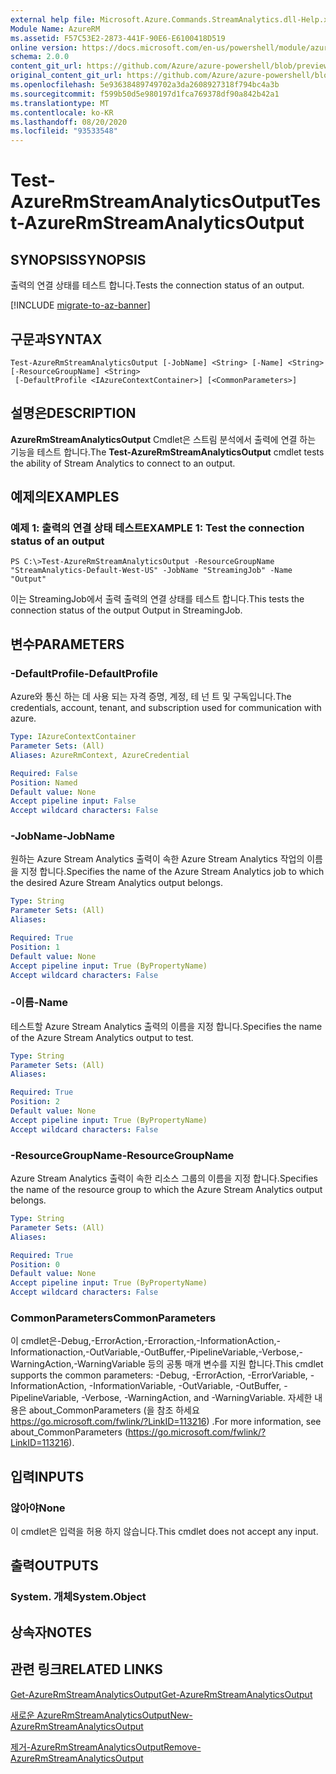 ```yaml
---
external help file: Microsoft.Azure.Commands.StreamAnalytics.dll-Help.xml
Module Name: AzureRM
ms.assetid: F57C53E2-2873-441F-90E6-E6100418D519
online version: https://docs.microsoft.com/en-us/powershell/module/azurerm.streamanalytics/test-azurermstreamanalyticsoutput
schema: 2.0.0
content_git_url: https://github.com/Azure/azure-powershell/blob/preview/src/ResourceManager/StreamAnalytics/Commands.StreamAnalytics/help/Test-AzureRmStreamAnalyticsOutput.md
original_content_git_url: https://github.com/Azure/azure-powershell/blob/preview/src/ResourceManager/StreamAnalytics/Commands.StreamAnalytics/help/Test-AzureRmStreamAnalyticsOutput.md
ms.openlocfilehash: 5e93638489749702a3da2608927318f794bc4a3b
ms.sourcegitcommit: f599b50d5e980197d1fca769378df90a842b42a1
ms.translationtype: MT
ms.contentlocale: ko-KR
ms.lasthandoff: 08/20/2020
ms.locfileid: "93533548"
---
```

# <span data-ttu-id="0faa5-101">Test-AzureRmStreamAnalyticsOutput</span><span class="sxs-lookup"><span data-stu-id="0faa5-101">Test-AzureRmStreamAnalyticsOutput</span></span>

## <span data-ttu-id="0faa5-102">SYNOPSIS</span><span class="sxs-lookup"><span data-stu-id="0faa5-102">SYNOPSIS</span></span>
<span data-ttu-id="0faa5-103">출력의 연결 상태를 테스트 합니다.</span><span class="sxs-lookup"><span data-stu-id="0faa5-103">Tests the connection status of an output.</span></span>

[!INCLUDE [migrate-to-az-banner](../../includes/migrate-to-az-banner.md)]

## <span data-ttu-id="0faa5-104">구문과</span><span class="sxs-lookup"><span data-stu-id="0faa5-104">SYNTAX</span></span>

```
Test-AzureRmStreamAnalyticsOutput [-JobName] <String> [-Name] <String> [-ResourceGroupName] <String>
 [-DefaultProfile <IAzureContextContainer>] [<CommonParameters>]
```

## <span data-ttu-id="0faa5-105">설명은</span><span class="sxs-lookup"><span data-stu-id="0faa5-105">DESCRIPTION</span></span>
<span data-ttu-id="0faa5-106">**AzureRmStreamAnalyticsOutput** Cmdlet은 스트림 분석에서 출력에 연결 하는 기능을 테스트 합니다.</span><span class="sxs-lookup"><span data-stu-id="0faa5-106">The **Test-AzureRmStreamAnalyticsOutput** cmdlet tests the ability of Stream Analytics to connect to an output.</span></span>

## <span data-ttu-id="0faa5-107">예제의</span><span class="sxs-lookup"><span data-stu-id="0faa5-107">EXAMPLES</span></span>

### <span data-ttu-id="0faa5-108">예제 1: 출력의 연결 상태 테스트</span><span class="sxs-lookup"><span data-stu-id="0faa5-108">EXAMPLE 1: Test the connection status of an output</span></span>
```
PS C:\>Test-AzureRmStreamAnalyticsOutput -ResourceGroupName "StreamAnalytics-Default-West-US" -JobName "StreamingJob" -Name "Output"
```

<span data-ttu-id="0faa5-109">이는 StreamingJob에서 출력 출력의 연결 상태를 테스트 합니다.</span><span class="sxs-lookup"><span data-stu-id="0faa5-109">This tests the connection status of the output Output in StreamingJob.</span></span>

## <span data-ttu-id="0faa5-110">변수</span><span class="sxs-lookup"><span data-stu-id="0faa5-110">PARAMETERS</span></span>

### <span data-ttu-id="0faa5-111">-DefaultProfile</span><span class="sxs-lookup"><span data-stu-id="0faa5-111">-DefaultProfile</span></span>
<span data-ttu-id="0faa5-112">Azure와 통신 하는 데 사용 되는 자격 증명, 계정, 테 넌 트 및 구독입니다.</span><span class="sxs-lookup"><span data-stu-id="0faa5-112">The credentials, account, tenant, and subscription used for communication with azure.</span></span>

```yaml
Type: IAzureContextContainer
Parameter Sets: (All)
Aliases: AzureRmContext, AzureCredential

Required: False
Position: Named
Default value: None
Accept pipeline input: False
Accept wildcard characters: False
```

### <span data-ttu-id="0faa5-113">-JobName</span><span class="sxs-lookup"><span data-stu-id="0faa5-113">-JobName</span></span>
<span data-ttu-id="0faa5-114">원하는 Azure Stream Analytics 출력이 속한 Azure Stream Analytics 작업의 이름을 지정 합니다.</span><span class="sxs-lookup"><span data-stu-id="0faa5-114">Specifies the name of the Azure Stream Analytics job to which the desired Azure Stream Analytics output belongs.</span></span>

```yaml
Type: String
Parameter Sets: (All)
Aliases: 

Required: True
Position: 1
Default value: None
Accept pipeline input: True (ByPropertyName)
Accept wildcard characters: False
```

### <span data-ttu-id="0faa5-115">-이름</span><span class="sxs-lookup"><span data-stu-id="0faa5-115">-Name</span></span>
<span data-ttu-id="0faa5-116">테스트할 Azure Stream Analytics 출력의 이름을 지정 합니다.</span><span class="sxs-lookup"><span data-stu-id="0faa5-116">Specifies the name of the Azure Stream Analytics output to test.</span></span>

```yaml
Type: String
Parameter Sets: (All)
Aliases: 

Required: True
Position: 2
Default value: None
Accept pipeline input: True (ByPropertyName)
Accept wildcard characters: False
```

### <span data-ttu-id="0faa5-117">-ResourceGroupName</span><span class="sxs-lookup"><span data-stu-id="0faa5-117">-ResourceGroupName</span></span>
<span data-ttu-id="0faa5-118">Azure Stream Analytics 출력이 속한 리소스 그룹의 이름을 지정 합니다.</span><span class="sxs-lookup"><span data-stu-id="0faa5-118">Specifies the name of the resource group to which the Azure Stream Analytics output belongs.</span></span>

```yaml
Type: String
Parameter Sets: (All)
Aliases: 

Required: True
Position: 0
Default value: None
Accept pipeline input: True (ByPropertyName)
Accept wildcard characters: False
```

### <span data-ttu-id="0faa5-119">CommonParameters</span><span class="sxs-lookup"><span data-stu-id="0faa5-119">CommonParameters</span></span>
<span data-ttu-id="0faa5-120">이 cmdlet은-Debug,-ErrorAction,-Erroraction,-InformationAction,-Informationaction,-OutVariable,-OutBuffer,-PipelineVariable,-Verbose,-WarningAction,-WarningVariable 등의 공통 매개 변수를 지원 합니다.</span><span class="sxs-lookup"><span data-stu-id="0faa5-120">This cmdlet supports the common parameters: -Debug, -ErrorAction, -ErrorVariable, -InformationAction, -InformationVariable, -OutVariable, -OutBuffer, -PipelineVariable, -Verbose, -WarningAction, and -WarningVariable.</span></span> <span data-ttu-id="0faa5-121">자세한 내용은 about_CommonParameters (을 참조 하세요 https://go.microsoft.com/fwlink/?LinkID=113216) .</span><span class="sxs-lookup"><span data-stu-id="0faa5-121">For more information, see about_CommonParameters (https://go.microsoft.com/fwlink/?LinkID=113216).</span></span>

## <span data-ttu-id="0faa5-122">입력</span><span class="sxs-lookup"><span data-stu-id="0faa5-122">INPUTS</span></span>

### <span data-ttu-id="0faa5-123">않아야</span><span class="sxs-lookup"><span data-stu-id="0faa5-123">None</span></span>
<span data-ttu-id="0faa5-124">이 cmdlet은 입력을 허용 하지 않습니다.</span><span class="sxs-lookup"><span data-stu-id="0faa5-124">This cmdlet does not accept any input.</span></span>

## <span data-ttu-id="0faa5-125">출력</span><span class="sxs-lookup"><span data-stu-id="0faa5-125">OUTPUTS</span></span>

### <span data-ttu-id="0faa5-126">System. 개체</span><span class="sxs-lookup"><span data-stu-id="0faa5-126">System.Object</span></span>

## <span data-ttu-id="0faa5-127">상속자</span><span class="sxs-lookup"><span data-stu-id="0faa5-127">NOTES</span></span>

## <span data-ttu-id="0faa5-128">관련 링크</span><span class="sxs-lookup"><span data-stu-id="0faa5-128">RELATED LINKS</span></span>

[<span data-ttu-id="0faa5-129">Get-AzureRmStreamAnalyticsOutput</span><span class="sxs-lookup"><span data-stu-id="0faa5-129">Get-AzureRmStreamAnalyticsOutput</span></span>](./Get-AzureRmStreamAnalyticsOutput.md)

[<span data-ttu-id="0faa5-130">새로운 AzureRmStreamAnalyticsOutput</span><span class="sxs-lookup"><span data-stu-id="0faa5-130">New-AzureRmStreamAnalyticsOutput</span></span>](./New-AzureRmStreamAnalyticsOutput.md)

[<span data-ttu-id="0faa5-131">제거-AzureRmStreamAnalyticsOutput</span><span class="sxs-lookup"><span data-stu-id="0faa5-131">Remove-AzureRmStreamAnalyticsOutput</span></span>](./Remove-AzureRmStreamAnalyticsOutput.md)



